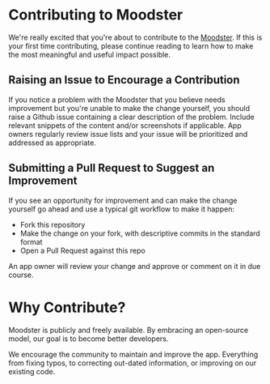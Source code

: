 # Contributing to Moodster

We're really excited that you're about to contribute to the [Moodster](https://github.com/zitro/moodster). If this is your first time contributing, please continue reading to learn how to make the most meaningful and useful impact possible.

## Raising an Issue to Encourage a Contribution

If you notice a problem with the Moodster that you believe needs improvement
but you're unable to make the change yourself, you should raise a Github issue
containing a clear description of the problem. Include relevant snippets of
the content and/or screenshots if applicable. App owners regularly review
issue lists and your issue will be prioritized and addressed as appropriate.

## Submitting a Pull Request to Suggest an Improvement

If you see an opportunity for improvement and can make the change yourself go
ahead and use a typical git workflow to make it happen:

* Fork this repository
* Make the change on your fork, with descriptive commits in the standard format
* Open a Pull Request against this repo

An app owner will review your change and approve or comment on it in due
course.

# Why Contribute?

Moodster is publicly and freely available. By
embracing an open-source model, our goal is to become better developers.

We encourage the community to maintain and improve the app. Everything from fixing typos, to correcting
out-dated information, or improving on our existing code.
